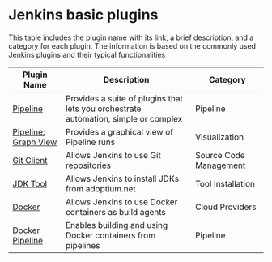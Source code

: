 # Jenkins basic plugins

This table includes the plugin name with its link, a brief description, and a category for each plugin. The information is based on the commonly used Jenkins plugins and their typical functionalities

| Plugin Name                                                             | Description                                                                         | Category               |
| ----------------------------------------------------------------------- | ----------------------------------------------------------------------------------- | ---------------------- |
| [Pipeline](https://plugins.jenkins.io/workflow-aggregator/)             | Provides a suite of plugins that lets you orchestrate automation, simple or complex | Pipeline               |
| [Pipeline: Graph View](https://plugins.jenkins.io/pipeline-graph-view/) | Provides a graphical view of Pipeline runs                                          | Visualization          |
| [Git Client](https://plugins.jenkins.io/git-client/)                    | Allows Jenkins to use Git repositories                                              | Source Code Management |
| [JDK Tool](https://plugins.jenkins.io/jdk-tool/)                        | Allows Jenkins to install JDKs from adoptium.net                                    | Tool Installation      |
| [Docker](https://plugins.jenkins.io/docker-plugin/)                     | Allows Jenkins to use Docker containers as build agents                             | Cloud Providers        |
| [Docker Pipeline](https://plugins.jenkins.io/docker-workflow/)          | Enables building and using Docker containers from pipelines                         | Pipeline               |


